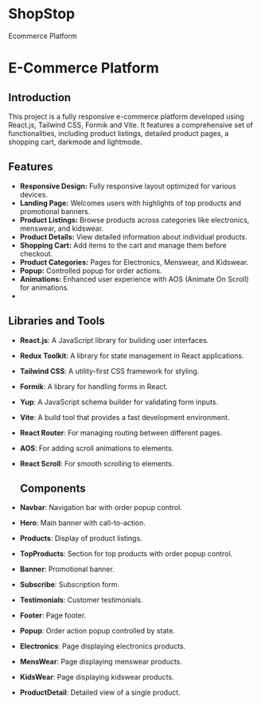 # ShopStop
Ecommerce Platform
# E-Commerce Platform

## Introduction
This project is a fully responsive e-commerce platform developed using React.js, Tailwind CSS, Formik and Vite. It features a comprehensive set of functionalities, including product listings, detailed product pages, a shopping cart, darkmode and lightmode. 

## Features
- **Responsive Design:** Fully responsive layout optimized for various devices.
- **Landing Page:** Welcomes users with highlights of top products and promotional banners.
- **Product Listings:** Browse products across categories like electronics, menswear, and kidswear.
- **Product Details:** View detailed information about individual products.
- **Shopping Cart:** Add items to the cart and manage them before checkout.
- **Product Categories:** Pages for Electronics, Menswear, and Kidswear.
- **Popup:** Controlled popup for order actions.
- **Animations:** Enhanced user experience with AOS (Animate On Scroll) for animations.
- 

## Libraries and Tools
- **React.js**: A JavaScript library for building user interfaces.
- **Redux Toolkit**: A library for state management in React applications.
- **Tailwind CSS**: A utility-first CSS framework for styling.
- **Formik**: A library for handling forms in React.
- **Yup**: A JavaScript schema builder for validating form inputs.
- **Vite**: A build tool that provides a fast development environment.
- **React Router**: For managing routing between different pages.
- **AOS**: For adding scroll animations to elements.
- **React Scroll**: For smooth scrolling to elements.

  ## Components
- **Navbar**: Navigation bar with order popup control.
- **Hero**: Main banner with call-to-action.
- **Products**: Display of product listings.
- **TopProducts**: Section for top products with order popup control.
- **Banner**: Promotional banner.
- **Subscribe**: Subscription form.
- **Testimonials**: Customer testimonials.
- **Footer**: Page footer.
- **Popup**: Order action popup controlled by state.
- **Electronics**: Page displaying electronics products.
- **MensWear**: Page displaying menswear products.
- **KidsWear**: Page displaying kidswear products.
- **ProductDetail**: Detailed view of a single product.


